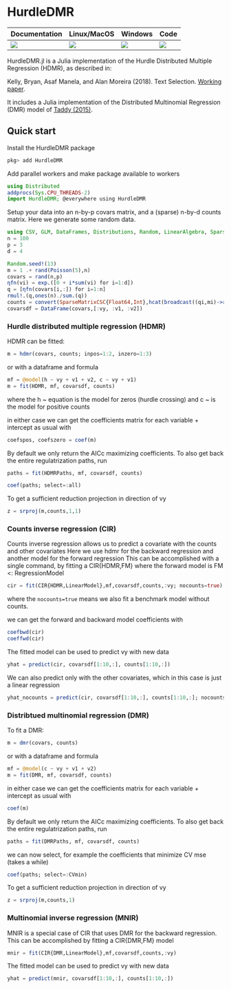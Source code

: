 # HurdleDMR

| Documentation | Linux/MacOS | Windows | Code |
| --- | --- | --- | --- |
| [![][docs-latest-img]][docs-latest-url] | [![][travis-img]][travis-url]  | [![][appveyor-img]][appveyor-url]  | [![][coveralls-img]][coveralls-url] |

<!-- | **Package Evaluator**   | [![][pkg-0.5-img]][pkg-0.5-url] [![][pkg-0.6-img]][pkg-0.6-url] | -->

HurdleDMR.jl is a Julia implementation of the Hurdle Distributed Multiple Regression (HDMR), as described in:

Kelly, Bryan, Asaf Manela, and Alan Moreira (2018). Text Selection. [Working paper](http://apps.olin.wustl.edu/faculty/manela/kmm/textselection/).

It includes a Julia implementation of the Distributed Multinomial Regression (DMR) model of [Taddy (2015)](https://arxiv.org/abs/1311.6139).

## Quick start

Install the HurdleDMR package
```julia
pkg> add HurdleDMR
```

Add parallel workers and make package available to workers
```julia
using Distributed
addprocs(Sys.CPU_THREADS-2)
import HurdleDMR; @everywhere using HurdleDMR
```

Setup your data into an n-by-p covars matrix, and a (sparse) n-by-d counts matrix.
Here we generate some random data.
```julia
using CSV, GLM, DataFrames, Distributions, Random, LinearAlgebra, SparseArrays
n = 100
p = 3
d = 4

Random.seed!(13)
m = 1 .+ rand(Poisson(5),n)
covars = rand(n,p)
ηfn(vi) = exp.([0 + i*sum(vi) for i=1:d])
q = [ηfn(covars[i,:]) for i=1:n]
rmul!.(q,ones(n)./sum.(q))
counts = convert(SparseMatrixCSC{Float64,Int},hcat(broadcast((qi,mi)->rand(Multinomial(mi, qi)),q,m)...)')
covarsdf = DataFrame(covars,[:vy, :v1, :v2])
```

### Hurdle distributed multiple regression (HDMR)
HDMR can be fitted:
```julia
m = hdmr(covars, counts; inpos=1:2, inzero=1:3)
```

or with a dataframe and formula
```julia
mf = @model(h ~ vy + v1 + v2, c ~ vy + v1)
m = fit(HDMR, mf, covarsdf, counts)
```
where the h ~ equation is the model for zeros (hurdle crossing) and c ~ is the model for positive counts

in either case we can get the coefficients matrix for each variable + intercept as usual with
```julia
coefspos, coefszero = coef(m)
```

By default we only return the AICc maximizing coefficients.
To also get back the entire regulatrization paths, run
```julia
paths = fit(HDMRPaths, mf, covarsdf, counts)

coef(paths; select=:all)
```

To get a sufficient reduction projection in direction of vy
```julia
z = srproj(m,counts,1,1)
```

### Counts inverse regression (CIR)
Counts inverse regression allows us to predict a covariate with the counts and other covariates
Here we use hdmr for the backward regression and another model for the forward regression
This can be accomplished with a single command, by fitting a CIR{HDMR,FM} where the forward model is FM <: RegressionModel
```julia
cir = fit(CIR{HDMR,LinearModel},mf,covarsdf,counts,:vy; nocounts=true)
```
where the ```nocounts=true``` means we also fit a benchmark model without counts.

we can get the forward and backward model coefficients with
```julia
coefbwd(cir)
coeffwd(cir)
```

The fitted model can be used to predict vy with new data
```julia
yhat = predict(cir, covarsdf[1:10,:], counts[1:10,:])
```

We can also predict only with the other covariates, which in this case
is just a linear regression
```julia
yhat_nocounts = predict(cir, covarsdf[1:10,:], counts[1:10,:]; nocounts=true)
```

### Distribtued multinomial regression (DMR)
To fit a DMR:
```julia
m = dmr(covars, counts)
```
or with a dataframe and formula
```julia
mf = @model(c ~ vy + v1 + v2)
m = fit(DMR, mf, covarsdf, counts)
```
in either case we can get the coefficients matrix for each variable + intercept as usual with
```julia
coef(m)
```

By default we only return the AICc maximizing coefficients.
To also get back the entire regulatrization paths, run
```julia
paths = fit(DMRPaths, mf, covarsdf, counts)
```
we can now select, for example the coefficients that minimize CV mse (takes a while)
```julia
coef(paths; select=:CVmin)
```

To get a sufficient reduction projection in direction of vy
```julia
z = srproj(m,counts,1)
```

### Multinomial inverse regression (MNIR)
MNIR is a special case of CIR that uses DMR for the backward regression. This can be accomplished by fitting a CIR{DMR,FM} model
```julia
mnir = fit(CIR{DMR,LinearModel},mf,covarsdf,counts,:vy)
```

The fitted model can be used to predict vy with new data
```julia
yhat = predict(mnir, covarsdf[1:10,:], counts[1:10,:])
```

[docs-latest-img]: https://img.shields.io/badge/docs-latest-blue.svg
[docs-latest-url]: https://asafmanela.github.io/HurdleDMR.jl/latest

[docs-stable-img]: https://img.shields.io/badge/docs-stable-blue.svg
[docs-stable-url]: https://asafmanela.github.io/HurdleDMR.jl/stable

[travis-img]: https://travis-ci.org/AsafManela/HurdleDMR.jl.svg?branch=master
[travis-url]: https://travis-ci.org/AsafManela/HurdleDMR.jl

[appveyor-img]: https://ci.appveyor.com/api/projects/status/github/AsafManela/HurdleDMR.jl?svg=true
[appveyor-url]: https://ci.appveyor.com/project/AsafManela/hurdledmr-jl

[coveralls-img]: https://coveralls.io/repos/AsafManela/HurdleDMR.jl/badge.svg?branch=master
[coveralls-url]: https://coveralls.io/r/AsafManela/HurdleDMR.jl?branch=master

[pkg-0.6-img]: http://pkg.julialang.org/badges/HurdleDMR_0.6.svg
[pkg-0.6-url]: http://pkg.julialang.org/?pkg=HurdleDMR&ver=0.6
[pkg-0.7-img]: http://pkg.julialang.org/badges/HurdleDMR_0.7.svg
[pkg-0.7-url]: http://pkg.julialang.org/?pkg=HurdleDMR&ver=0.7
